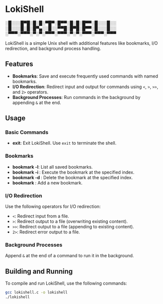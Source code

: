 # LokiShell

░█░░░█▀█░█░█░▀█▀░█▀▀░█░█░█▀▀░█░░░█░░
░█░░░█░█░█▀▄░░█░░▀▀█░█▀█░█▀▀░█░░░█░░
░▀▀▀░▀▀▀░▀░▀░▀▀▀░▀▀▀░▀░▀░▀▀▀░▀▀▀░▀▀▀

LokiShell is a simple Unix shell with additional features like bookmarks, I/O redirection, and background process handling.

## Features

- **Bookmarks**: Save and execute frequently used commands with named bookmarks.
- **I/O Redirection**: Redirect input and output for commands using `<`, `>`, `>>`, and `2>` operators.
- **Background Processes**: Run commands in the background by appending `&` at the end.

## Usage

### Basic Commands

- **exit**: Exit LokiShell. Use `exit` to terminate the shell.

### Bookmarks

- **bookmark -l**: List all saved bookmarks.
- **bookmark -i <index>**: Execute the bookmark at the specified index.
- **bookmark -d <index>**: Delete the bookmark at the specified index.
- **bookmark <command>**: Add a new bookmark.

### I/O Redirection

Use the following operators for I/O redirection:

- `<`: Redirect input from a file.
- `>`: Redirect output to a file (overwriting existing content).
- `>>`: Redirect output to a file (appending to existing content).
- `2>`: Redirect error output to a file.

### Background Processes

Append `&` at the end of a command to run it in the background.

## Building and Running

To compile and run LokiShell, use the following commands:

```bash
gcc lokishell.c -o lokishell
./lokishell

